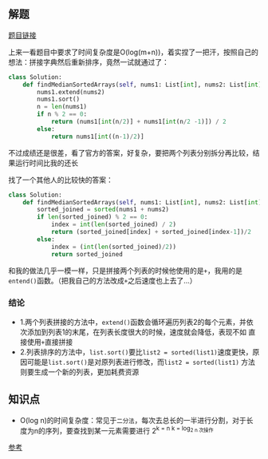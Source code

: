 ## 解题

[题目链接](https://leetcode.com/problems/median-of-two-sorted-arrays/)

上来一看题目中要求了时间复杂度是O(log(m+n))，着实捏了一把汗，按照自己的想法：拼接字典然后重新排序，竟然一试就通过了：
```python
class Solution:
    def findMedianSortedArrays(self, nums1: List[int], nums2: List[int]) -> float:
        nums1.extend(nums2)
        nums1.sort()
        n = len(nums1)
        if n % 2 == 0:
            return (nums1[int(n/2)] + nums1[int(n/2 -1)]) / 2
        else:
            return nums1[int((n-1)/2)]
```

不过成绩还是很差，看了官方的答案，好复杂，要把两个列表分别拆分再比较，结果运行时间比我的还长

找了一个其他人的比较快的答案：
```python
class Solution:
    def findMedianSortedArrays(self, nums1: List[int], nums2: List[int]) -> float:
        sorted_joined = sorted(nums1 + nums2)
        if len(sorted_joined) % 2 == 0:
            index = int(len(sorted_joined) / 2)
            return (sorted_joined[index] + sorted_joined[index-1])/2
        else:
            index = (int(len(sorted_joined)/2))
            return sorted_joined
```

和我的做法几乎一模一样，只是拼接两个列表的时候他使用的是`+`，我用的是`entend()`函数。（把我自己的方法改成`+`之后速度也上去了...）

### 结论

- 1.两个列表拼接的方法中，`extend()`函数会循环遍历列表2的每个元素，并依次添加到列表1的末尾，在列表长度很大的时候，速度就会降低，表现不如
直接使用`+`直接拼接
- 2.列表排序的方法中，`list.sort()`要比`list2 = sorted(list1)`速度更快，原因可能是`list.sort()`是对原列表进行修改，而`list2 = sorted(list1)`
方法则要生成一个新的列表，更加耗费资源

## 知识点

- O(log n)的时间复杂度：常见于`二分法`，每次去总长的一半进行分割，对于长度为n的序列，要查找到某一元素需要进行
2<sup>k = n
k = log<sub>2 n
次操作

[参考](https://juejin.im/entry/593f56528d6d810058a355f4)
